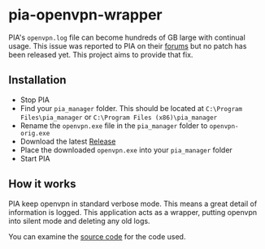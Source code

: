 # pia-openvpn-wrapper
PIA's `openvpn.log` file can become hundreds of GB large with continual usage. This issue was reported to PIA on their [forums](https://www.privateinternetaccess.com/forum/discussion/18461/large-log-files) but no patch has been released yet.
This project aims to provide that fix.


## Installation
* Stop PIA
* Find your `pia_manager` folder. This should be located at `C:\Program Files\pia_manager` or `C:\Program Files (x86)\pia_manager`
* Rename the `openvpn.exe` file in the `pia_manager` folder to `openvpn-orig.exe`
* Download the latest [Release](https://github.com/jbob182/pia-openvpn-wrapper/releases/download/v1.0.0/openvpn.exe)
* Place the downloaded `openvpn.exe` into your `pia_manager` folder
* Start PIA

## How it works
PIA keep openvpn in standard verbose mode. This means a great detail of information is logged. This application acts as a wrapper, putting openvpn into silent mode and deleting any old logs.

You can examine the [source code](https://github.com/jbob182/pia-openvpn-wrapper/blob/master/Program.cs) for the code used.
